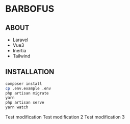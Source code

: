 # BARBOFUS

## ABOUT

- Laravel
- Vue3
- Inertia
- Tailwind

## INSTALLATION

```bash
composer install
cp .env.example .env
php artisan migrate
yarn
php artisan serve
yarn watch
````

Test modification
Test modification 2
Test modification 3
